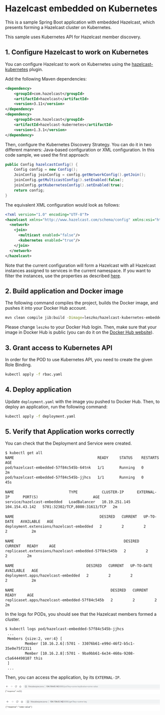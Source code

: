 # Hazelcast embedded on Kubernetes

This is a sample Spring Boot application with embedded Hazelcast, which presents forming a Hazelcast cluster on Kubernetes.

This sample uses Kubernetes API for Hazelcast member discovery.

## 1. Configure Hazelcast to work on Kubernetes

You can configure Hazelcast to work on Kubernetes using the [hazelcast-kubernetes](https://github.com/hazelcast/hazelcast-kubernetes) plugin.

Add the following Maven dependencies:
```xml
<dependency>
    <groupId>com.hazelcast</groupId>
    <artifactId>hazelcast</artifactId>
    <version>3.11</version>
</dependency>
<dependency>
    <groupId>com.hazelcast</groupId>
    <artifactId>hazelcast-kubernetes</artifactId>
    <version>1.3.1</version>
</dependency>
```

Then, configure the Kubernetes Discovery Strategy. You can do it in two different manners: Java-based configuration or XML configuration. In this code sample, we used the first approach:
```java
public Config hazelcastConfig() {
    Config config = new Config();
    JoinConfig joinConfig = config.getNetworkConfig().getJoin();
    joinConfig.getMulticastConfig().setEnabled(false);
    joinConfig.getKubernetesConfig().setEnabled(true);
    return config;
}
``` 

The equivalent XML configuration would look as follows:
```xml
<?xml version="1.0" encoding="UTF-8"?>
<hazelcast xmlns="http://www.hazelcast.com/schema/config" xmlns:xsi="http://www.w3.org/2001/XMLSchema-instance" xsi:schemaLocation="http://www.hazelcast.com/schema/config hazelcast-config-3.11.xsd">
  <network>
    <join>
      <multicast enabled="false"/>
      <kubernetes enabled="true"/>
    </join>
  </network>
</hazelcast>
```

Note that the current configuration will form a Hazelcast with all Hazelcast instances assigned to services in the current namespace. If you want to filter the instances, use the properties as described [here](https://github.com/hazelcast/hazelcast-kubernetes).

## 2. Build application and Docker image

The following command compiles the project, builds the Docker image, and pushes it into your Docker Hub account.

```bash
mvn clean compile jib:build -Dimage=leszko/hazelcast-kubernetes-embedded-sample
```

Please change `leszko` to your Docker Hub login. Then, make sure that your image in Docker Hub is public (you can do it on the [Docker Hub website](https://hub.docker.com/)).

## 3. Grant access to Kubernetes API

In order for the POD to use Kubernetes API, you need to create the given Role Binding.

```bash
kubectl apply -f rbac.yaml
```

## 4. Deploy application

Update `deployment.yaml` with the image you pushed to Docker Hub. Then, to deploy an application, run the following command:

```bash
kubectl apply -f deployment.yaml
```

## 5. Verify that Application works correctly

You can check that the Deployment and Service were created.

```
$ kubectl get all
NAME                                      READY     STATUS    RESTARTS   AGE
pod/hazelcast-embedded-57f84c545b-64tnk   1/1       Running   0          2m
pod/hazelcast-embedded-57f84c545b-jjhcs   1/1       Running   0          45s

NAME                         TYPE           CLUSTER-IP      EXTERNAL-IP      PORT(S)                         AGE
service/hazelcast-embedded   LoadBalancer   10.19.251.145   104.154.43.142   5701:32302/TCP,8080:31613/TCP   2m

NAME                                       DESIRED   CURRENT   UP-TO-DATE   AVAILABLE   AGE
deployment.extensions/hazelcast-embedded   2         2         2            2           2m

NAME                                                  DESIRED   CURRENT   READY     AGE
replicaset.extensions/hazelcast-embedded-57f84c545b   2         2         2         2m

NAME                                 DESIRED   CURRENT   UP-TO-DATE   AVAILABLE   AGE
deployment.apps/hazelcast-embedded   2         2         2            2           2m

NAME                                            DESIRED   CURRENT   READY     AGE
replicaset.apps/hazelcast-embedded-57f84c545b   2         2         2         2m
```

In the logs for PODs, you should see that the Hazelcast members formed a cluster.

```
$ kubectl logs pod/hazelcast-embedded-57f84c545b-jjhcs
 ...
 Members {size:2, ver:4} [
         Member [10.16.2.6]:5701 - 33076b61-e99d-46f2-b5c1-35e0e75f2311
         Member [10.16.2.8]:5701 - 9ba9bb61-6e34-460a-9208-c5a644490107 this
 ]
 ...
```

Then, you can access the application, by its `EXTERNAL-IP`.

![Verify Application](markdown/verify-application-1.png)

![Verify Application](markdown/verify-application-2.png)